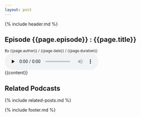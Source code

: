 ```yaml
---
layout: post
---
```

{% include header.md %}
  
<div class="site-blocks-cover overlay inner-page-cover" style="background-image: url('{{page.banner}}');" data-aos="fade" data-stellar-background-ratio="0.5">
      <div class="container">
        <div class="row align-items-center justify-content-center text-center">
          <div class="col-md-8" data-aos="fade-up" data-aos-delay="400">
            <h2 class="text-white font-weight-light mb-2 display-4">Episode {{page.episode}} : {{page.title}}</h2>
            <div class="text-white mb-3"><span class="text-white-opacity-05"><small>By {{page.author}} <span class="sep">/</span> {{page.date}} <span class="sep">/</span> {{page.duration}}</small></span></div>
          </div>
        </div>
      </div>
    </div>    
    <div class="container site-section">  
      <div class="player mb-5">
        <audio id="player2" preload="none" controls style="max-width: 100%">
          <source src="http://www.largesound.com/ashborytour/sound/AshboryBYU.mp3" type="audio/mp3">
        </audio>
      </div>
      <div class="row justify-content-center">
        <div class="col-md-7">
          {{content}}
        </div>
      </div>
    </div>
    <div class="site-section bg-light">
      <div class="container">
        <div class="row mb-5">
          <div class="col-md-12 text-center">
            <h2 class="font-weight-bold">Related Podcasts</h2>
          </div>
        </div>
        {% include related-posts.md %}
      </div>
    </div>
    


  
{% include footer.md %}